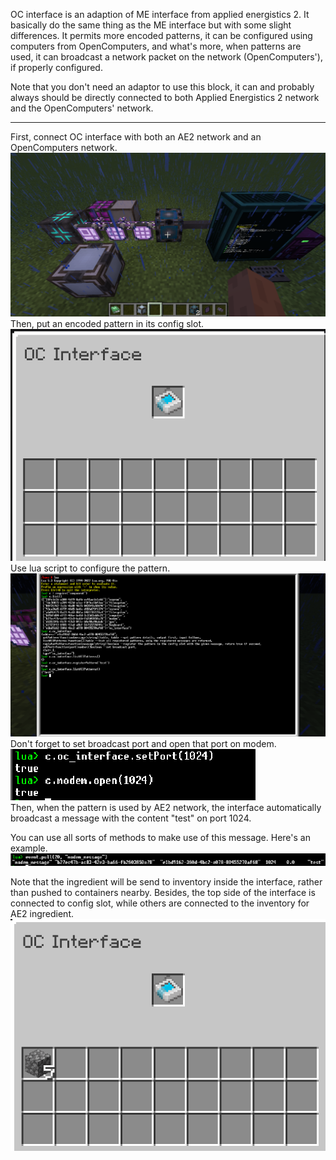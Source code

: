 OC interface is an adaption of ME interface from applied energistics 2.
It basically do the same thing as the ME interface but with some slight differences.
It permits more encoded patterns, it can be configured using computers from OpenComputers,
and what's more, when patterns are used, it can broadcast a network packet on the network
(OpenComputers'), if properly configured.

Note that you don't need an adaptor to use this block, it can and probably always should
be directly connected to both Applied Energistics 2 network and the OpenComputers' network.

***

First, connect OC interface with both an AE2 network and an OpenComputers network.  
![](1.png)  
Then, put an encoded pattern in its config slot.  
![](2.png)  
Use lua script to configure the pattern.  
![](3.png)  
Don't forget to set broadcast port and open that port on modem.  
![](4.png)  
Then, when the pattern is used by AE2 network, the interface automatically broadcast a
message with the content "test" on port 1024.  

You can use all sorts of methods to make use of this message. Here's an example.
![](5.png)  

Note that the ingredient will be send to inventory inside the interface, rather than pushed
to containers nearby. Besides, the top side of the interface is connected to config slot, while
others are connected to the inventory for AE2 ingredient.
![](6.png)
